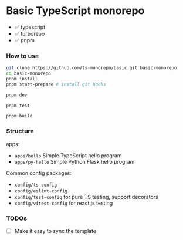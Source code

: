 # Basic TypeScript monorepo

- ✅ typescript
- ✅ turborepo
- ✅ pnpm

### How to use

```zsh
git clone https://github.com/ts-monorepo/basic.git basic-monorepo
cd basic-monorepo
pnpm install
pnpm start-prepare # install git hooks
```

```zsh
pnpm dev
```

```zsh
pnpm test
```

```zsh
pnpm build
```

### Structure

apps:

- `apps/hello` Simple TypeScript hello program
- `apps/py-hello` Simple Python Flask hello program

Common config packages:

- `config/ts-config`
- `config/eslint-config`
- `config/test-config` for pure TS testing, support decorators
- `config/vitest-config` for react.js testing

### TODOs

- [ ] Make it easy to sync the template

